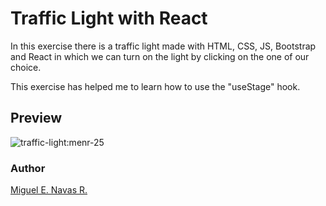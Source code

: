 # Traffic Light with React

In this exercise there is a traffic light made with HTML, CSS, JS, Bootstrap and React in which we can turn on the light by clicking on the one of our choice.

This exercise has helped me to learn how to use the "useStage" hook.

## Preview

![traffic-light:menr-25](https://github.com/user-attachments/assets/4fd6f4ae-e60b-4a77-bf82-3d7d219a1748)

### Author

[Miguel E. Navas R.](https://github.com/menr-25)
